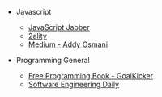 * Javascript

  * [JavaScript Jabber](https://devchat.tv/js-jabber)
  * [2ality](2ality.com/)
  * [Medium - Addy Osmani](https://medium.com/@addyosmani)

* Programming General

  * [Free Programming Book - GoalKicker](http://books.goalkicker.com/)
  * [Software Engineering Daily](https://softwareengineeringdaily.com/)
